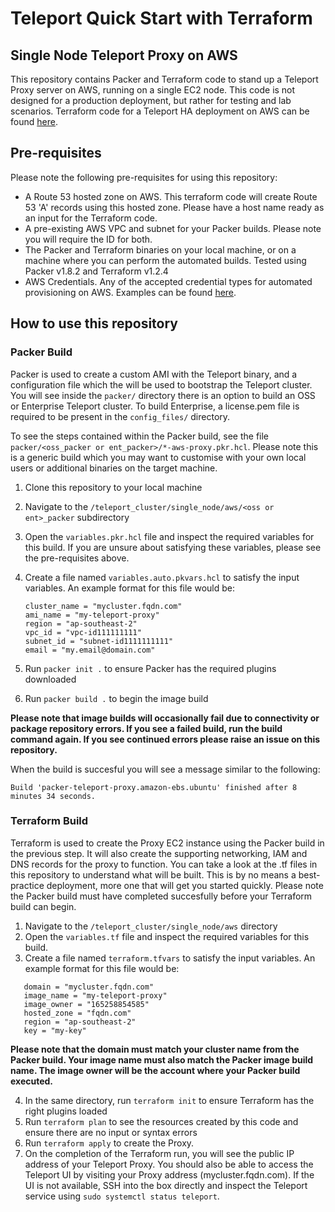 # Teleport Quick Start with Terraform
## Single Node Teleport Proxy on AWS

This repository contains Packer and Terraform code to stand up a Teleport Proxy server on AWS, running on a single EC2 node. This code is not designed for a production deployment, but rather for testing and lab scenarios. Terraform code for a Teleport HA deployment on AWS can be found [here](https://github.com/gravitational/teleport/tree/master/examples/aws/terraform/ha-autoscale-cluster).

## Pre-requisites
Please note the following pre-requisites for using this repository:
- A Route 53 hosted zone on AWS. This terraform code will create Route 53 'A' records using this hosted zone. Please have a host name ready as an input for the Terraform code.
- A pre-existing AWS VPC and subnet for your Packer builds. Please note you will require the ID for both.
- The Packer and Terraform binaries on your local machine, or on a machine where you can perform the automated builds. Tested using Packer v1.8.2 and Terraform v1.2.4
- AWS Credentials. Any of the accepted credential types for automated provisioning on AWS. Examples can be found [here](https://registry.terraform.io/providers/hashicorp/aws/latest/docs).

## How to use this repository

### Packer Build
Packer is used to create a custom AMI with the Teleport binary, and a configuration file which the will be used to bootstrap the Teleport cluster. You will see inside the `packer/` directory there is an option to build an OSS or Enterprise Teleport cluster. To build Enterprise, a license.pem file is required to be present in the `config_files/` directory. 

To see the steps contained within the Packer build, see the file `packer/<oss_packer or ent_packer>/*-aws-proxy.pkr.hcl`. Please note this is a generic build which you may want to customise with your own local users or additional binaries on the target machine. 
 

1. Clone this repository to your local machine 
2. Navigate to the `/teleport_cluster/single_node/aws/<oss or ent>_packer` subdirectory
3. Open the `variables.pkr.hcl` file and inspect the required variables for this build. If you are unsure about satisfying these variables, please see the pre-requisites above. 
4. Create a file named `variables.auto.pkvars.hcl` to satisfy the input variables. An example format for this file would be: 
   
   ```
   cluster_name = "mycluster.fqdn.com"
   ami_name = "my-teleport-proxy"
   region = "ap-southeast-2"
   vpc_id = "vpc-id111111111"
   subnet_id = "subnet-id1111111111"
   email = "my.email@domain.com"
    ```
5. Run `packer init .` to ensure Packer has the required plugins downloaded
6. Run `packer build .` to begin the image build

**Please note that image builds will occasionally fail due to connectivity or package repository errors. If you see a failed build, run the build command again. If you see continued errors please raise an issue on this repository.**

When the build is succesful you will see a message similar to the following: 
```
Build 'packer-teleport-proxy.amazon-ebs.ubuntu' finished after 8 minutes 34 seconds.
```


### Terraform Build
Terraform is used to create the Proxy EC2 instance using the Packer build in the previous step. It will also create the supporting networking, IAM and DNS records for the proxy to function. You can take a look at the .tf files in this repository to understand what will be built. This is by no means a best-practice deployment, more one that will get you started quickly. Please note the Packer build must have completed succesfully before your Terraform build can begin.

1. Navigate to the `/teleport_cluster/single_node/aws` directory
2. Open the `variables.tf` file and inspect the required variables for this build.
3. Create a file named `terraform.tfvars` to satisfy the input variables. An example format for this file would be: 

```
   domain = "mycluster.fqdn.com"
   image_name = "my-teleport-proxy"
   image_owner = "165258854585"
   hosted_zone = "fqdn.com"
   region = "ap-southeast-2"
   key = "my-key"
```
**Please note that the domain must match your cluster name from the Packer build. Your image name must also match the Packer image build name. The image owner will be the account where your Packer build executed.**

4. In the same directory, run `terraform init` to ensure Terraform has the right plugins loaded
5. Run `terraform plan` to see the resources created by this code and ensure there are no input or syntax errors
6. Run `terraform apply` to create the Proxy. 
7. On the completion of the Terraform run, you will see the public IP address of your Teleport Proxy. You should also be able to access the Teleport UI by visiting your Proxy address (mycluster.fqdn.com). If the UI is not available, SSH into the box directly and inspect the Teleport service using `sudo systemctl status teleport`. 